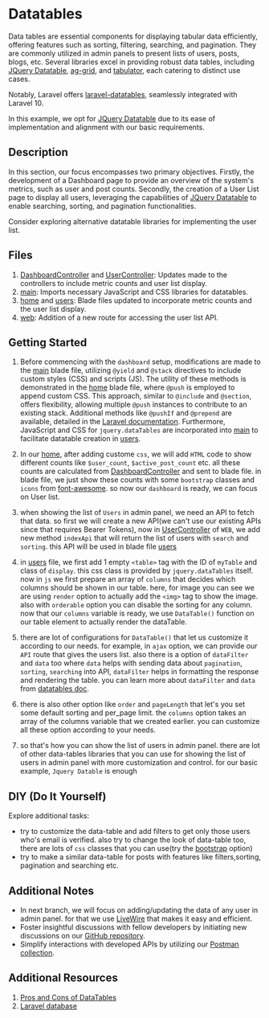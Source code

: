 # Datatables

Data tables are essential components for displaying tabular data efficiently, offering features such as sorting, filtering, searching, and pagination. They are commonly utilized in admin panels to present lists of users, posts, blogs, etc. Several libraries excel in providing robust data tables, including [JQuery Datatable](https://datatables.net/), [ag-grid](https://www.ag-grid.com/), and [tabulator](https://tabulator.info/), each catering to distinct use cases.

Notably, Laravel offers [laravel-datatables](https://yajrabox.com/docs/laravel-datatables/10.0), seamlessly integrated with Laravel 10.

In this example, we opt for [JQuery Datatable](https://datatables.net/) due to its ease of implementation and alignment with our basic requirements.

## Description

In this section, our focus encompasses two primary objectives. Firstly, the development of a Dashboard page to provide an overview of the system's metrics, such as user and post counts. Secondly, the creation of a User List page to display all users, leveraging the capabilities of [JQuery Datatable](https://datatables.net/) to enable searching, sorting, and pagination functionalities.

Consider exploring alternative datatable libraries for implementing the user list.

## Files

1. [DashboardController](app/Http/Controllers/Web/DashboardController.php) and [UserController](app/Http/Controllers/Api/v1/UserController.php): Updates made to the controllers to include metric counts and user list display.
2. [main](resources/views/UI/base/main.blade.php): Imports necessary JavaScript and CSS libraries for datatables.
3. [home](resources/views/UI/home.blade.php) and [users](resources/views/UI/users.blade.php): Blade files updated to incorporate metric counts and the user list display.
4. [web](routes/web.php): Addition of a new route for accessing the user list API.


## Getting Started

1. Before commencing with the `dashboard` setup, modifications are made to the [main](resources/views/UI/base/main.blade.php) blade file, utilizing `@yield` and `@stack` directives to include custom styles (CSS) and scripts (JS). The utility of these methods is demonstrated in the [home](resources/views/UI/home.blade.php) blade file, where `@push` is employed to append custom CSS. This approach, similar to `@include` and `@section`, offers flexibility, allowing multiple `@push` instances to contribute to an existing stack. Additional methods like `@pushIf` and `@prepend` are available, detailed in the [Laravel documentation](https://laravel.com/docs/10.x/blade#stacks). Furthermore, JavaScript and CSS for `jquery.dataTables` are incorporated into [main](resources/views/UI/base/main.blade.php) to facilitate datatable creation in [users](resources/views/UI/users.blade.php).

2. In our [home](resources/views/UI/home.blade.php), after adding custome `css`, we will add `HTML` code to show different counts like `$user_count`, `$active_post_count` etc. all these counts are calculated from [DashboardController](app/Http/Controllers/Web/DashboardController.php) and sent to blade file. in blade file, we just show these counts with some `bootstrap` classes and `icons` from [font-awesome](https://fontawesome.com/). so now our `dashboard` is ready, we can focus on User list.

3. when showing the list of `Users` in admin panel, we need an API to fetch that data. so first we will create a new API(we can't use our existing APIs since that requires Bearer Tokens), now in [UserController](app/Http/Controllers/Web/UserController.php) of `WEB`, we add new method `indexApi` that will return the list of users with `search` and `sorting`. this API will be used in blade file [users](resources/views/UI/users.blade.php)

4. in [users](resources/views/UI/users.blade.php) file, we first add 1 empty `<table>` tag with the ID of `myTable` and class of `display`. this css class is provided by `jquery.dataTables` itself. now in `js` we first prepare an array of `columns` that decides which columns should be shown in our table. here, for image you can see we are using `render` option to actually add the `<img>` tag to show the image. also with `orderable` option you can disable the sorting for any column. now that our `columns` variable is ready, we use `DataTable()` function on our table element to actually render the dataTable.

5. there are lot of configurations for `DataTable()` that let us customize it according to our needs. for example, in `ajax` option, we can provide our `API` route that gives the users list. also there is a option of `dataFilter` and `data` too where `data` helps with sending data about `pagination`, `sorting`, `searching` into API, `dataFilter` helps in formatting the response and rendering the table. you can learn more about `dataFilter` and `data` from [datatables doc](https://datatables.net/examples/server_side/simple.html).

6. there is also other option like `order` and `pageLength` that let's you set some default sorting and per_page limit. the `columns` option takes an array of the columns variable that we created earlier. you can customize all these option according to your needs.

7. so that's how you can show the list of users in admin panel. there are lot of other data-tables libraries that you can use for showing the list of users in admin panel with more customization and control. for our basic example, `Jquery Datable` is enough

## DIY (Do It Yourself)

Explore additional tasks:

- try to customize the data-table and add filters to get only those users who's email is verified. also try to change the look of data-table too, there are lots of `css` classes that you can use(try the [bootstrap](https://datatables.net/examples/styling/bootstrap.html) option)
- try to make a similar data-table for posts with features like filters,sorting, pagination and searching etc.

## Additional Notes

- In next branch, we will focus on adding/updating the data of any user in admin panel. for that we use [LiveWire](https://laravel-livewire.com/) that makes it easy and efficient.
- Foster insightful discussions with fellow developers by initiating new discussions on our [GitHub repository](https://github.com/mazimez/laravel-hands-on/discussions).
- Simplify interactions with developed APIs by utilizing our [Postman collection](https://elements.getpostman.com/redirect?entityId=13692349-4c7deece-f174-43a3-adfa-95e6cf36792b&entityType=collection).

## Additional Resources

1. [Pros and Cons of DataTables](https://poovarasu.medium.com/pros-cons-in-datatables-ff9a4fa83f17)
2. [Laravel database](https://medium.com/geekculture/implementation-of-datatables-in-laravel-cd284d74bf1c)
